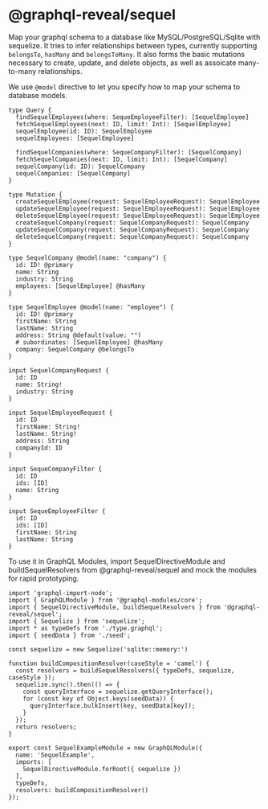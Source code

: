 # @graphql-reveal/sequel

Map your graphql schema to a database like MySQL/PostgreSQL/Sqlite with sequelize. It tries to infer relationships between types, currently supporting `belongsTo`, `hasMany` and `belongsToMany`. It also forms the basic mutations necessary to create, update, and delete objects, as well as assoicate many-to-many relationships.

We use `@model` directive to let you specify how to map your schema to database models.

```code
type Query {
  findSequelEmployees(where: SequeEmployeeFilter): [SequelEmployee]
  fetchSequelEmployees(next: ID, limit: Int): [SequelEmployee]
  sequelEmployee(id: ID): SequelEmployee
  sequelEmployees: [SequelEmployee]

  findSequelCompanies(where: SequeCompanyFilter): [SequelCompany]
  fetchSequelCompanies(next: ID, limit: Int): [SequelCompany]
  sequelCompany(id: ID): SequelCompany
  sequelCompanies: [SequelCompany]
}

type Mutation {
  createSequelEmployee(request: SequelEmployeeRequest): SequelEmployee
  updateSequelEmployee(request: SequelEmployeeRequest): SequelEmployee
  deleteSequelEmployee(request: SequelEmployeeRequest): SequelEmployee
  createSequelCompany(request: SequelCompanyRequest): SequelCompany
  updateSequelCompany(request: SequelCompanyRequest): SequelCompany
  deleteSequelCompany(request: SequelCompanyRequest): SequelCompany
}

type SequelCompany @model(name: "company") {
  id: ID! @primary
  name: String
  industry: String
  employees: [SequelEmployee] @hasMany
}

type SequelEmployee @model(name: "employee") {
  id: ID! @primary
  firstName: String
  lastName: String
  address: String @default(value: "")
  # subordinates: [SequelEmployee] @hasMany
  company: SequelCompany @belongsTo
}

input SequelCompanyRequest {
  id: ID
  name: String!
  industry: String
}

input SequelEmployeeRequest {
  id: ID
  firstName: String!
  lastName: String!
  address: String
  companyId: ID
}

input SequeCompanyFilter {
  id: ID
  ids: [ID]
  name: String
}

input SequeEmployeeFilter {
  id: ID
  ids: [ID]
  firstName: String
  lastName: String
}
```

To use it in GraphQL Modules, import SequelDirectiveModule and buildSequelResolvers from @graphql-reveal/sequel and mock the modules for rapid prototyping.

```code
import 'graphql-import-node';
import { GraphQLModule } from '@graphql-modules/core';
import { SequelDirectiveModule, buildSequelResolvers } from '@graphql-reveal/sequel';
import { Sequelize } from 'sequelize';
import * as typeDefs from './type.graphql';
import { seedData } from './seed';

const sequelize = new Sequelize('sqlite::memory:')

function buildCompositionResolver(caseStyle = 'camel') {
  const resolvers = buildSequelResolvers({ typeDefs, sequelize, caseStyle });
  sequelize.sync().then(() => {
    const queryInterface = sequelize.getQueryInterface();
    for (const key of Object.keys(seedData)) {
      queryInterface.bulkInsert(key, seedData[key]);
    }
  });
  return resolvers;
}

export const SequelExampleModule = new GraphQLModule({
  name: 'SequelExample',
  imports: [
    SequelDirectiveModule.forRoot({ sequelize })
  ],
  typeDefs,
  resolvers: buildCompositionResolver()
});
```